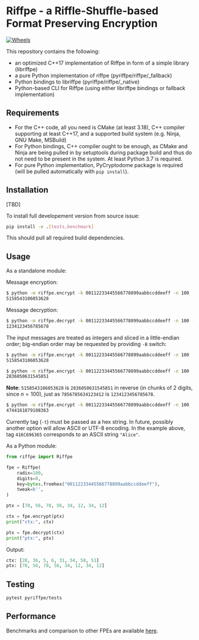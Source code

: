 # Riffpe - a Riffle-Shuffle-based Format Preserving Encryption

[![Wheels](https://github.com/filipzz/riffpe/actions/workflows/wheels.yml/badge.svg)](https://github.com/filipzz/riffpe/actions/workflows/wheels.yml)

This repository contains the following:
 * an optimized C++17 implementation of Riffpe in form of a simple library (libriffpe)
 * a pure Python implementation of riffpe (pyriffpe/riffpe/_fallback)
 * Python bindings to libriffpe (pyriffpe/riffpe/_native)
 * Python-based CLI for Riffpe (using either libriffpe bindings or fallback implementation)


## Requirements

 * For the C++ code, all you need is CMake (at least 3.18), C++ compiler supporting at least C++17, and a supported build system (e.g. Ninja, GNU Make, MSBuild)
 * For Python bindings, C++ compiler ought to be enough, as CMake and Ninja are being pulled in by setuptools during package build and thus do not need to be present in the system. At least Python 3.7 is required.
 * For pure Python implementation, PyCryptodome package is required (will be pulled automatically with `pip install`).

## Installation

[TBD]

To install full developement version from source issue:

```bash
pip install -e .[tests,benchmark]
```

This should pull all required build dependencies.

## Usage

As a standalone module:

Message encryption:

```bash
$ python -m riffpe.encrypt -k 00112233445566778899aabbccddeeff -n 100 -l 8 1234123456785678
5158543106053628
```

Message decryption:

```bash
$ python -m riffpe.decrypt -k 00112233445566778899aabbccddeeff -n 100 -l 8 5158543106053628
1234123456785678
```

The input messages are treated as integers and sliced in a little-endian order; big-endian order
may be requested by providing `-B` switch:

```bash
$ python -m riffpe.encrypt -k 00112233445566778899aabbccddeeff -n 100 -l 8 1234123456785678
5158543106053628

$ python -m riffpe.encrypt -k 00112233445566778899aabbccddeeff -n 100 -l 8 7856785634123412 -B
2836050631545851
```

**Note**: `5158543106053628` is `2836050631545851` in reverse (in chunks of 2 digits, since $n=100$), just as `7856785634123412` is `1234123456785678`.

```bash
$ python -m riffpe.encrypt -k 00112233445566778899aabbccddeeff -n 100 -l 8 7766554433221100 -t 416C696365
4744161879108363
```

Currently tag (`-t`) must be passed as a hex string.
In future, possibly another option will allow ASCII or UTF-8 encoding.
In the example above, tag `416C696365` corresponds to an ASCII string `"Alice"`.

As a Python module:

```python
from riffpe import Riffpe

fpe = Riffpe(
    radix=100, 
    digits=8, 
    key=bytes.fromhex("00112233445566778899aabbccddeeff"),
    tweak=b'',
)

ptx = [78, 56, 78, 56, 34, 12, 34, 12]

ctx = fpe.encrypt(ptx)
print("ctx:", ctx)

ptx = fpe.decrypt(ctx)
print("ptx:", ptx)
```

Output:

```python
ctx: [28, 36, 5, 6, 31, 54, 58, 51]
ptx: [78, 56, 78, 56, 34, 12, 34, 12]
```

## Testing

```bash
pytest pyriffpe/tests
```

## Performance

Benchmarks and comparison to other FPEs are available [here](Benchmark.md).
